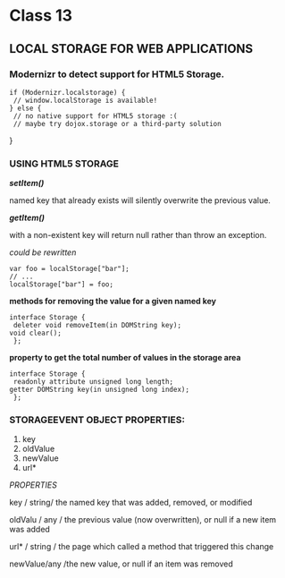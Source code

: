 # Class 13

## LOCAL STORAGE FOR WEB APPLICATIONS

###  Modernizr to detect support for HTML5 Storage.
    if (Modernizr.localstorage) {
     // window.localStorage is available!
    } else {
     // no native support for HTML5 storage :(
     // maybe try dojox.storage or a third-party solution
}
### USING HTML5 STORAGE

***setItem()***

 named key that already exists will silently  overwrite the previous value.

***getItem()***

with a non-existent key will  return null rather than throw an exception.

*could be rewritten*



    var foo = localStorage["bar"];
    // ...
    localStorage["bar"] = foo;
    
  **methods for removing the value for a given named key**


    interface Storage {
     deleter void removeItem(in DOMString key);
    void clear();
     };

**property to get the total number of values in the storage area**

    interface Storage {
     readonly attribute unsigned long length;
    getter DOMString key(in unsigned long index);
     };




     
### STORAGEEVENT OBJECT PROPERTIES:


1. key
2. oldValue
3. newValue
4. url*

*PROPERTIES*


key / string/ the named key that was added, removed, or modified


oldValu / any	/ the previous value (now overwritten), or null if a new item was added

url*	/ string /	the page which called a method that triggered this change

newValue/any	/the new value, or null if an item was removed


